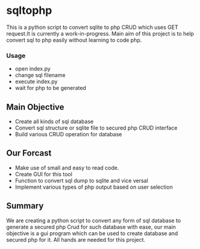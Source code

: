# sqltophp
 This is a python script to convert sqlite to php CRUD which uses GET request.It is currently a work-in-progress. Main aim of this project is to help convert sql to php easily without learning to code php.
 
### Usage
  - open index.py
  - change sql filename
  - execute index.py
  - wait for php to be generated
 
 ## Main Objective
 - Create all kinds of sql database
 - Convert sql structure or sqlite file to secured php CRUD interface
 - Build various CRUD operation for database
 
 ## Our Forcast
 - Make use of small and easy to read code.
 - Create GUI for this tool
 - Function to convert sql dump to sqlite and vice versal
 - Implement various types of php output based on user selection
 
 ## Summary
 We are creating a python script to convert any form of sql database to generate a secured php Crud for such database with ease, our main objective is a gui program which can be used to create database and secured php for it. All hands are needed for this project.   
 
